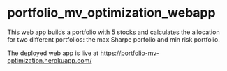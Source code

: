 # portfolio_mv_optimization_webapp

This web app builds a portfolio with 5 stocks and calculates the allocation for two different portfolios: the max Sharpe porfolio and min risk portfolio.

The deployed web app is live at https://portfolio-mv-optimization.herokuapp.com/
